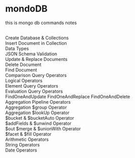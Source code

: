 # mondoDB
this is mongo db commands notes

<br>
Create Database & Collections
<br>
Insert Document in Collection
<br>
Data Types
<br>
JSON Schema Validation
<br>
Update & Replace Documents
<br>
Delete Document
<br>
Find Document
<br>
Comparison Query Operators
<br>
Logical Operators
<br>
 Element Query Operators
<br>
Evaluation Query Operators 
<br>
FindOneAndUpdate FindOneAndReplace FindOneAndDelete
<br>
Aggregation Pipeline Operators
<br>
Aggregation $group Operator
<br>
Aggregation $lookUp Operator 
<br>
$bucket & $bucketAuto Operator
<br>
$addFields & $unwind Operator
<br>
$out $merge & $unionWith Operator
<br>
$facet & $fill Operator
<br>
Arithmetic Operators
<br>
 String Operators
<br>
Date Operators
<br>
<br>
<br>
<br>
<br>
<br>
<br>
<br>
